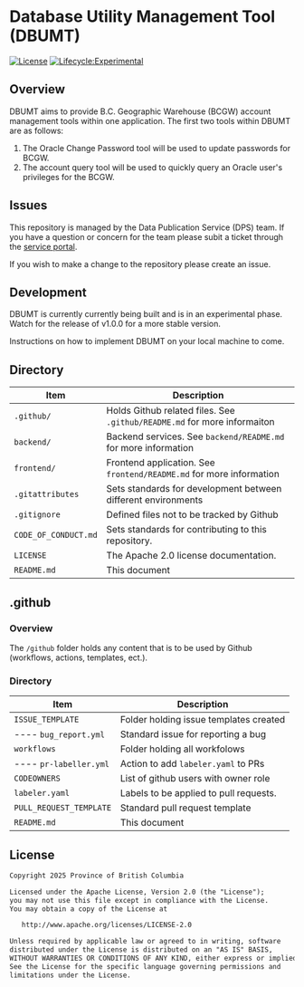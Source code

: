 # Database Utility Management Tool (DBUMT)

[![License](https://img.shields.io/badge/License-Apache%202.0-blue.svg)](LICENSE)
[![Lifecycle:Experimental](https://img.shields.io/badge/Lifecycle-Experimental-339999)](https://github.com/bcgov/repomountie/blob/master/doc/lifecycle-badges.md)

## Overview

DBUMT aims to provide B.C. Geographic Warehouse (BCGW) account management tools within one application. The first two tools within DBUMT are as follows:

1. The Oracle Change Password tool will be used to update passwords for BCGW.
2. The account query tool will be used to quickly query an Oracle user's privileges for the BCGW.


## Issues

This repository is managed by the Data Publication Service (DPS) team. If you have a question or concern for the team please subit a ticket through the [service portal](https://dpdd.atlassian.net/servicedesk/customer/portal/1/group/5).

If you wish to make a change to the repository please create an issue.

## Development

DBUMT is currently currently being built and is in an experimental phase. Watch for the release of v1.0.0 for a more stable version.

Instructions on how to implement DBUMT on your local machine to come.

## Directory

| Item                 | Description                                                              |
| -------------------- | ------------------------------------------------------------------------ |
| `.github/`           | Holds Github related files. See `.github/README.md` for more informaiton |
| `backend/`           | Backend services. See `backend/README.md` for more information           |
| `frontend/`          | Frontend application. See `frontend/README.md` for more information      |
| `.gitattributes`     | Sets standards for development between different environments            |
| `.gitignore`         | Defined files not to be tracked by Github                                |
| `CODE_OF_CONDUCT.md` | Sets standards for contributing to this repository.                      |
| `LICENSE`            | The Apache 2.0 license documentation.                                    |
| `README.md`          | This document                                                            |

## .github

<!-- This section is included here as a README in `.github` directory will take precedence over any root file -->

### Overview

The `/github` folder holds any content that is to be used by Github (workflows, actions, templates, ect.).

### Directory

| Item                    | Description                            |
| ----------------------- | -------------------------------------- |
| `ISSUE_TEMPLATE`        | Folder holding issue templates created |
|  ---- `bug_report.yml`  | Standard issue for reporting a bug     |
| `workflows`             | Folder holding all workfolows          |
|  ---- `pr-labeller.yml` | Action to add `labeler.yaml` to PRs    |
| `CODEOWNERS`            | List of github users with owner role   |
| `labeler.yaml`          | Labels to be applied to pull requests. |
| `PULL_REQUEST_TEMPLATE` | Standard pull request template         |
| `README.md`             | This document                          |

## License

```md
Copyright 2025 Province of British Columbia

Licensed under the Apache License, Version 2.0 (the "License");
you may not use this file except in compliance with the License.
You may obtain a copy of the License at

   http://www.apache.org/licenses/LICENSE-2.0

Unless required by applicable law or agreed to in writing, software
distributed under the License is distributed on an "AS IS" BASIS,
WITHOUT WARRANTIES OR CONDITIONS OF ANY KIND, either express or implied.
See the License for the specific language governing permissions and
limitations under the License.
```
